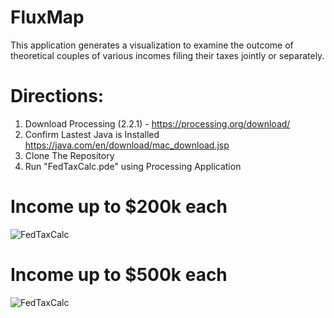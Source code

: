 # FluxMap
This application generates a visualization to examine the outcome of theoretical couples of various incomes filing their taxes jointly or separately.

# Directions:
1. Download Processing (2.2.1) - https://processing.org/download/
2. Confirm Lastest Java is Installed https://java.com/en/download/mac_download.jsp
3. Clone The Repository
4. Run "FedTaxCalc.pde" using Processing Application

# Income up to $200k each
 ![FedTaxCalc](FedTaxCalc/screenshots/200k_Income.png "Income up to $200k each")

# Income up to $500k each
 ![FedTaxCalc](FedTaxCalc/screenshots/500k_Income.png "Income up to $500k each")

